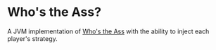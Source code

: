 # Who's the Ass?

A JVM implementation of [Who's the Ass](http://en.wikipedia.org/wiki/Who's_the_Ass%3F) with the ability to inject each player's strategy.
